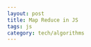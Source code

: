 ```yaml
---
layout: post
title: Map Reduce in JS
tags: js
category: tech/algorithms
---
```


<script src="https://gist.github.com/selimslab/4aa7ce42a10dcd5ebc6e4ed7f9133c3a.js"></script>